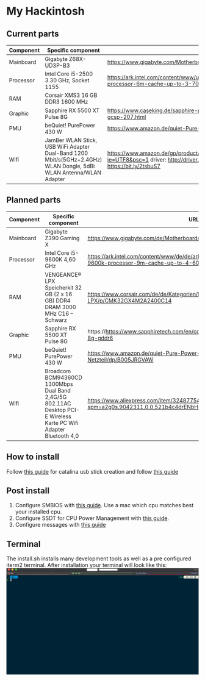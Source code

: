 # My Hackintosh

## Current parts

| Component | Specific component                                                                                                 | URL                                                                                                                                                                          |
| --------- | ------------------------------------------------------------------------------------------------------------------ | ---------------------------------------------------------------------------------------------------------------------------------------------------------------------------- |
| Mainboard | Gigabyte Z68X-UD3P-B3                                                                                              | https://www.gigabyte.com/Motherboard/GA-Z68X-UD3P-B3-rev-10#ov                                                                                                               |
| Processor | Intel Core i5-2500 3.30 GHz, Socket 1155                                                                           | https://ark.intel.com/content/www/us/en/ark/products/52209/intel-core-i5-2500-processor-6m-cache-up-to-3-70-ghz.html                                                         |
| RAM       | Corsair XMS3 16 GB DDR3 1600 MHz                                                                                   |                                                                                                                                                                              |
| Graphic   | Sapphire RX 5500 XT Pulse 8G                                                                                       | https://www.caseking.de/sapphire-pulse-radeon-rx-5500-xt-8g-8192-mb-gddr6-gcsp-207.html                                                                                      |
| PMU       | beQuiet! PurePower 430 W                                                                                           | https://www.amazon.de/quiet-Pure-Power-L8-CM-430W-Netzteil/dp/B005JRGVAW                                                                                                     |
| Wifi      | JamBer WLAN Stick, USB WiFi Adapter Dual-Band 1200 Mbit/s(5GHz+2.4GHz) WLAN Dongle, 5dBi WLAN Antenna/WLAN Adapter | https://www.amazon.de/gp/product/B07XCJF9LZ/ref=ppx_yo_dt_b_asin_title_o00_s00?ie=UTF8&psc=1 driver: http://driver.cinfast.xyz/RTL_Driver_V1.3.zip or https://bit.ly/2tsbuS7 |

## Planned parts

| Component | Specific component                                                                                                 | URL                                                                                                                    |
| --------- | ------------------------------------------------------------------------------------------------------------------ | ---------------------------------------------------------------------------------------------------------------------- |
| Mainboard | Gigabyte Z390 Gaming X                                                                                             | https://www.gigabyte.com/de/Motherboard/Z390-GAMING-X-rev-10#kf                                                        |
| Processor | Intel Core i5-9600K 4,60 GHz                                                                                       | https://ark.intel.com/content/www/de/de/ark/products/134896/intel-core-i5-9600k-processor-9m-cache-up-to-4-60-ghz.html |
| RAM       | VENGEANCE® LPX Speicherkit 32 GB (2 x 16 GB) DDR4 DRAM 3000 MHz C16 – Schwarz                                      | https://www.corsair.com/de/de/Kategorien/Produkte/Arbeitsspeicher/VENGEANCE-LPX/p/CMK32GX4M2A2400C14                   |
| Graphic   | Sapphire RX 5500 XT Pulse 8G                                                                                       | https://https://www.sapphiretech.com/en/consumer/pulse-radeon-rx-5500-xt-8g-gddr6                                      |
| PMU       | beQuiet! PurePower 430 W                                                                                           | https://www.amazon.de/quiet-Pure-Power-L8-CM-430W-Netzteil/dp/B005JRGVAW                                               |  |
| Wifi      | Broadcom BCM94360CD 1300Mbps Dual Band 2,4G/5G 802.11AC Desktop PCI-E Wireless Karte PC Wifi Adapter Bluetooth 4,0 | https://www.aliexpress.com/item/32487754245.html?spm=a2g0s.9042311.0.0.521b4c4drENbH6                                  |

## How to install

Follow [this guide](https://www.tonymacx86.com/threads/how-to-create-a-macos-catalina-public-beta-installation-usb.278188/) for catalina usb stick creation and follow [this guide](https://www.tonymacx86.com/threads/unibeast-install-macos-mojave-on-any-supported-intel-based-pc.259381/)

## Post install

1. Configure SMBIOS with [this guide](https://www.tonymacx86.com/threads/guide-how-to-configure-your-systems-smbios-correctly.198155/). Use a mac which cpu matches best your installed cpu.
2. Configure SSDT for CPU Power Management with [this guide](https://www.tonymacx86.com/threads/quick-guide-to-generate-a-ssdt-for-cpu-power-management.177456/).
3. Configure messages with [this guide](https://www.tonymacx86.com/threads/an-idiots-guide-to-imessage.196827/)

## Terminal

The install.sh installs many development tools as well as a pre configured iterm2 terminal.
After installation your terminal will look like this:
![](iterm2.png)

